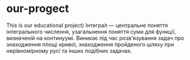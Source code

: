 # our-progect
This is our educational project)
Інтегра́л — центральне поняття інтегрального числення, узагальнення поняття суми для функції, визначеній на континуумі. Виникає під час розв'язування задач про знаходження площі кривої, знаходження пройденого шляху при нерівномірному русі та інших подібних задачах.
